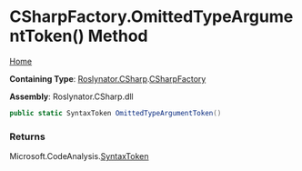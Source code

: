 <a name="_Top"></a>

# CSharpFactory\.OmittedTypeArgumentToken\(\) Method

[Home](../../../../README.md#_Top)

**Containing Type**: [Roslynator.CSharp](../../README.md#_Top)\.[CSharpFactory](../README.md#_Top)

**Assembly**: Roslynator\.CSharp\.dll

```csharp
public static SyntaxToken OmittedTypeArgumentToken()
```

### Returns

Microsoft\.CodeAnalysis\.[SyntaxToken](https://docs.microsoft.com/en-us/dotnet/api/microsoft.codeanalysis.syntaxtoken)

